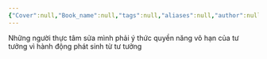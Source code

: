```yaml
---
{"Cover":null,"Book_name":null,"tags":null,"aliases":null,"author":null,"link":null,"dg-publish":true,"permalink":"/Book_ Reading 2024/Những câu nói hay trong sách/Quyền năng của tư tưởng/","dgPassFrontmatter":true,"noteIcon":"2","created":"2024-02-29T09:58:51.899+07:00","updated":"2023-12-21T17:56:41.000+07:00"}
---
```


Những người thực tâm sửa mình phải ý thức quyền năng vô hạn của tư tưởng vì hành động phát sinh từ tư tưởng